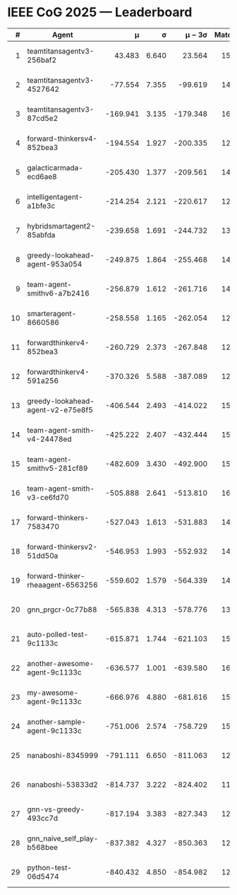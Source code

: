 # IEEE CoG 2025 — Leaderboard

| # | Agent | μ | σ | μ − 3σ | Matches | Updated |
|---:|---|---:|---:|---:|---:|---|
| 1 | teamtitansagentv3-256baf2 | 43.483 | 6.640 | 23.564 | 15616 | 2025-08-22 14:56 |
| 2 | teamtitansagentv3-4527642 | -77.554 | 7.355 | -99.619 | 14930 | 2025-08-22 14:56 |
| 3 | teamtitansagentv3-87cd5e2 | -169.941 | 3.135 | -179.348 | 16206 | 2025-08-22 14:56 |
| 4 | forward-thinkersv4-852bea3 | -194.554 | 1.927 | -200.335 | 12155 | 2025-08-22 14:56 |
| 5 | galacticarmada-ecd6ae8 | -205.430 | 1.377 | -209.561 | 14220 | 2025-08-22 14:56 |
| 6 | intelligentagent-a1bfe3c | -214.254 | 2.121 | -220.617 | 12841 | 2025-08-22 14:56 |
| 7 | hybridsmartagent2-85abfda | -239.658 | 1.691 | -244.732 | 13330 | 2025-08-22 14:56 |
| 8 | greedy-lookahead-agent-953a054 | -249.875 | 1.864 | -255.468 | 14530 | 2025-08-22 14:56 |
| 9 | team-agent-smithv6-a7b2416 | -256.879 | 1.612 | -261.716 | 14980 | 2025-08-22 14:56 |
| 10 | smarteragent-8660586 | -258.558 | 1.165 | -262.054 | 12944 | 2025-08-22 14:56 |
| 11 | forwardthinkerv4-852bea3 | -260.729 | 2.373 | -267.848 | 12434 | 2025-08-22 14:56 |
| 12 | forwardthinkerv4-591a256 | -370.326 | 5.588 | -387.089 | 12578 | 2025-08-22 14:56 |
| 13 | greedy-lookahead-agent-v2-e75e8f5 | -406.544 | 2.493 | -414.022 | 15070 | 2025-08-22 14:56 |
| 14 | team-agent-smith-v4-24478ed | -425.222 | 2.407 | -432.444 | 15762 | 2025-08-22 14:56 |
| 15 | team-agent-smithv5-281cf89 | -482.609 | 3.430 | -492.900 | 15160 | 2025-08-22 14:56 |
| 16 | team-agent-smith-v3-ce6fd70 | -505.888 | 2.641 | -513.810 | 16482 | 2025-08-22 14:56 |
| 17 | forward-thinkers-7583470 | -527.043 | 1.613 | -531.883 | 14160 | 2025-08-22 14:56 |
| 18 | forward-thinkersv2-51dd50a | -546.953 | 1.993 | -552.932 | 14980 | 2025-08-22 14:56 |
| 19 | forward-thinker-rheaagent-6563256 | -559.602 | 1.579 | -564.339 | 14540 | 2025-08-22 14:56 |
| 20 | gnn_prgcr-0c77b88 | -565.838 | 4.313 | -578.776 | 13640 | 2025-08-22 14:56 |
| 21 | auto-polled-test-9c1133c | -615.871 | 1.744 | -621.103 | 15260 | 2025-08-22 14:56 |
| 22 | another-awesome-agent-9c1133c | -636.577 | 1.001 | -639.580 | 16180 | 2025-08-22 14:56 |
| 23 | my-awesome-agent-9c1133c | -666.976 | 4.880 | -681.616 | 15380 | 2025-08-22 14:56 |
| 24 | another-sample-agent-9c1133c | -751.006 | 2.574 | -758.729 | 15260 | 2025-08-22 14:56 |
| 25 | nanaboshi-8345999 | -791.111 | 6.650 | -811.063 | 12770 | 2025-08-22 14:56 |
| 26 | nanaboshi-53833d2 | -814.737 | 3.222 | -824.402 | 11720 | 2025-08-22 14:56 |
| 27 | gnn-vs-greedy-493cc7d | -817.194 | 3.383 | -827.343 | 12400 | 2025-08-22 14:56 |
| 28 | gnn_naive_self_play-b568bee | -837.382 | 4.327 | -850.363 | 12300 | 2025-08-22 14:56 |
| 29 | python-test-06d5474 | -840.432 | 4.850 | -854.982 | 12590 | 2025-08-22 14:56 |
